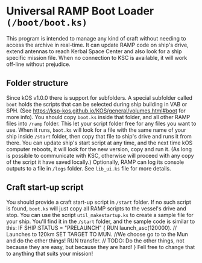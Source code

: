 Universal RAMP Boot Loader `(/boot/boot.ks)`
============================================

This program is intended to manage any kind of craft without needing to access the archive in real-time.
It can update RAMP code on ship's drive, extend antennas to reach Kerbal Space Center and also look for a ship specific mission file. When no connection to KSC is available, it will work off-line without prejudice.

Folder structure
----------------

Since kOS v1.0.0 there is support for subfolders. A special subfolder called `boot` holds the scripts that can be selected during ship building in VAB or SPH. (See https://ksp-kos.github.io/KOS/general/volumes.html#boot for more info). You should copy `boot.ks` inside that folder, and all other RAMP files into `/ramp` folder. This let your script folder free for any files you want to use.
When it runs, `boot.ks` will look for a file with the same name of your ship inside `/start` folder, then copy that file to ship's drive and runs it from there. You can update ship's start script at any time, and the next time kOS computer reboots, it will look for the new version, copy and run it. (As long is possible to communicate with KSC, otherwise will proceed with any copy of the script it have saved locally.)
Optionally, RAMP can log its console outputs to a file in `/logs` folder. See `lib_ui.ks` file for more details.

Craft start-up script
---------------------

You should provide a craft start-up script in `/start` folder. If no such script is found, `boot.ks` will just copy all RAMP scripts to the vessel's drive and stop. 
You can use the script `util_makestartup.ks` to create a sample file for your ship. You'll find it in the `/start` folder, and the sample code is similar to this:
    IF SHIP:STATUS = "PRELAUNCH" {
        RUN launch_asc(120000). // Launches to 120km
        SET TARGET TO MUN. //We choose go to to the Mun and do the other things!
        RUN transfer.
        // TODO: Do the other things, not because they are easy, but because they are hard!
    }
Fell free to change that to anything that suits your mission! 